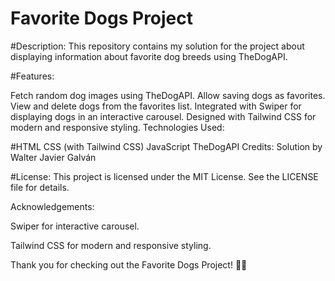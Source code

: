 # Favorite Dogs Project
#Description:
This repository contains my solution for the project about displaying information about favorite dog breeds using TheDogAPI.

#Features:

Fetch random dog images using TheDogAPI.
Allow saving dogs as favorites.
View and delete dogs from the favorites list.
Integrated with Swiper for displaying dogs in an interactive carousel.
Designed with Tailwind CSS for modern and responsive styling.
Technologies Used:

#HTML
CSS (with Tailwind CSS)
JavaScript
TheDogAPI
Credits:
Solution by Walter Javier Galván

#License:
This project is licensed under the MIT License. See the LICENSE file for details.

Acknowledgements:

Swiper for interactive carousel.

Tailwind CSS for modern and responsive styling.

Thank you for checking out the Favorite Dogs Project! 🐾🐶
